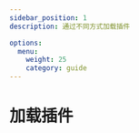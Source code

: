 ```yaml
---
sidebar_position: 1
description: 通过不同方式加载插件

options:
  menu:
    weight: 25
    category: guide
---
```


# 加载插件
